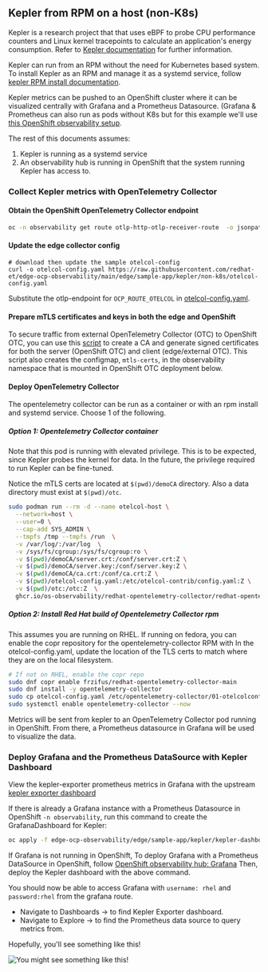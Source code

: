 ## Kepler from RPM on a host (non-K8s)

Kepler is a research project that that uses eBPF to probe CPU performance counters and Linux kernel tracepoints
to calculate an application's energy consumption. Refer to [Kepler documentation](https://sustainable-computing.io/) for further information.

Kepler can run from an RPM without the need for Kubernetes based system. To install Kepler as an RPM
and manage it as a systemd service, follow [kepler RPM install documentation](https://sustainable-computing.io/installation/kepler-rpm/).

Kepler metrics can be pushed to an OpenShift cluster where it can be visualized centrally with Grafana and a Prometheus Datasource.
(Grafana & Prometheus can also run as pods without K8s but for this example we'll use
[this OpenShift observability setup](../../../observability-hub/README.md).

The rest of this documents assumes:

1. Kepler is running as a systemd service
2. An observability hub is running in OpenShift that the system running Kepler has access to.

### Collect Kepler metrics with OpenTelemetry Collector

#### Obtain the OpenShift OpenTelemetry Collector endpoint

```bash
oc -n observability get route otlp-http-otlp-receiver-route  -o jsonpath='{.status.ingress[*].host}'
```

#### Update the edge collector config

```
# download then update the sample otelcol-config
curl -o otelcol-config.yaml https://raw.githubusercontent.com/redhat-et/edge-ocp-observability/main/edge/sample-app/kepler/non-k8s/otelcol-config.yaml
```

Substitute the otlp-endpoint for `OCP_ROUTE_OTELCOL` in [otelcol-config.yaml](./non-k8s/otelcol-config.yaml).

#### Prepare mTLS certificates and keys in both the edge and OpenShift

To secure traffic from external OpenTelemetry Collector (OTC) to OpenShift OTC,
you can use this [script](../../../observability-hub/mtls/generate_certs.sh) to create a CA and generate
signed certificates for both the server (OpenShift OTC) and client (edge/external OTC).
This script also creates the configmap, `mtls-certs`, in the observability namespace that
is mounted in OpenShift OTC deployment below.

#### Deploy OpenTelemetry Collector

The opentelemetry collector can be run as a container or with an rpm install and systemd service. Choose 1 of the following.

##### Option 1: Opentelemetry Collector container

Note that this pod is running with elevated privilege. This is to be expected, since Kepler probes the kernel for data.
In the future, the privilege required to run Kepler can be fine-tuned.

Notice the mTLS certs are located at `$(pwd)/demoCA` directory. Also a data directory must exist at `$(pwd)/otc`.

```bash
sudo podman run --rm -d --name otelcol-host \
  --network=host \
  --user=0 \
  --cap-add SYS_ADMIN \
  --tmpfs /tmp --tmpfs /run  \
  -v /var/log/:/var/log  \
  -v /sys/fs/cgroup:/sys/fs/cgroup:ro \
  -v $(pwd)/demoCA/server.crt:/conf/server.crt:Z \
  -v $(pwd)/demoCA/server.key:/conf/server.key:Z \
  -v $(pwd)/demoCA/ca.crt:/conf/ca.crt:Z \
  -v $(pwd)/otelcol-config.yaml:/etc/otelcol-contrib/config.yaml:Z \
  -v $(pwd)/otc:/otc:Z  \
  ghcr.io/os-observability/redhat-opentelemetry-collector/redhat-opentelemetry-collector:v0.113.0
```

##### Option 2: Install Red Hat build of Opentelemetry Collector rpm

This assumes you are running on RHEL. If running on fedora, you can enable the copr repository for the opentelemetry-collector RPM with
In the otelcol-config.yaml, update the location of the TLS certs to match where they are on the local filesystem. 

```bash
# If not on RHEL, enable the copr repo
sudo dnf copr enable frzifus/redhat-opentelemetry-collector-main
sudo dnf install -y opentelemetry-collector
sudo cp otelcol-config.yaml /etc/opentelemetry-collector/01-otelcolconfig.yaml
sudo systemctl enable opentelemetry-collector --now
```

Metrics will be sent from kepler to an OpenTelemetry Collector pod running in OpenShift. From there,
a Prometheus datasource in Grafana will be used to visualize the data. 

### Deploy Grafana and the Prometheus DataSource with Kepler Dashboard

View the kepler-exporter prometheus metrics in Grafana with the upstream
[kepler exporter dashboard](https://github.com/sustainable-computing-io/kepler/blob/main/grafana-dashboards/Kepler-Exporter.json)

If there is already a Grafana instance with a Prometheus Datasource in OpenShift `-n observability`, run this command to
create the GrafanaDashboard for Kepler:

```bash
oc apply -f edge-ocp-observability/edge/sample-app/kepler/kepler-dashboard.yaml
```

If Grafana is not running in OpenShift,
To deploy Grafana with a Prometheus DataSource in OpenShift, follow [OpenShift observability hub: Grafana](../../../observability-hub/grafana/README.md)
Then, deploy the Kepler dashboard with the above command.

You should now be able to access Grafana with `username: rhel` and `password:rhel` from the grafana route.

* Navigate to Dashboards -> to find Kepler Exporter dashboard.
* Navigate to Explore -> to find the Prometheus data source to query metrics from.

Hopefully, you'll see something like this!

![You might see something like this!](../../../images/kepler-microshift.png)
